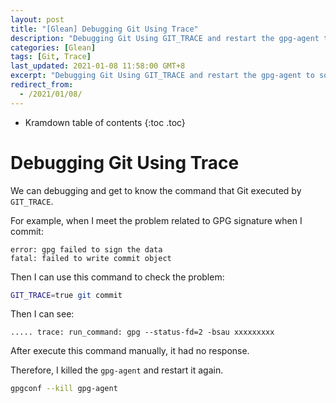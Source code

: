 ```yaml
---
layout: post
title: "[Glean] Debugging Git Using Trace"
description: "Debugging Git Using GIT_TRACE and restart the gpg-agent to solve the gpg failed to sign the data."
categories: [Glean]
tags: [Git, Trace]
last_updated: 2021-01-08 11:58:00 GMT+8
excerpt: "Debugging Git Using GIT_TRACE and restart the gpg-agent to solve the gpg failed to sign the data."
redirect_from:
  - /2021/01/08/
---
```


* Kramdown table of contents
{:toc .toc}
# Debugging Git Using Trace

We can debugging and get to know the command that Git executed by `GIT_TRACE`.

For example, when I meet the problem related to GPG signature when I commit:

```
error: gpg failed to sign the data
fatal: failed to write commit object
```

Then I can use this command to check the problem:

```bash
GIT_TRACE=true git commit
```

Then I can see:

```
..... trace: run_command: gpg --status-fd=2 -bsau xxxxxxxxx
```

After execute this command manually, it had no response.

Therefore, I killed the `gpg-agent` and restart it again.

```bash
gpgconf --kill gpg-agent
```

